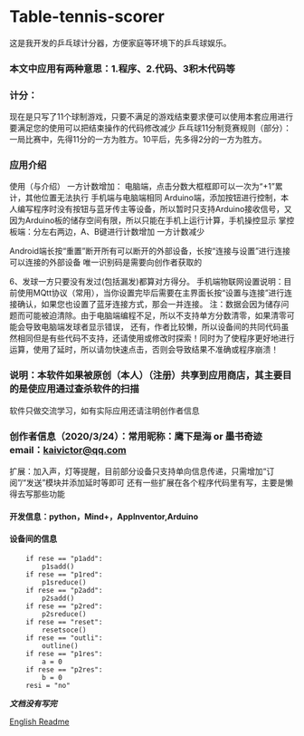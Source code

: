 # Table-tennis-scorer
这是我开发的乒乓球计分器，方便家庭等环境下的乒乓球娱乐。

### 本文中应用有两种意思：1.程序、2.代码、3积木代码等

### 计分：
现在是只写了11个球制游戏，只要不满足的游戏结束要求便可以使用本套应用进行
要满足您的使用可以把结束操作的代码修改减少
乒乓球11分制竞赛规则（部分）：
一局比赛中，先得11分的一方为胜方。10平后，先多得2分的一方为胜方。

### 应用介绍
使用（与介绍）
一方计数增加：
电脑端，点击分数大框框即可以一次为“+1”累计，其他位置无法执行
手机端与电脑端相同
Arduino端，添加按钮进行控制，本人编写程序时没有按钮与蓝牙传主等设备，所以暂时只支持Arduino接收信号，又因为Arduino板的储存空间有限，所以只能在手机上运行计算，手机操控显示
掌控板端：分左右两边，A、B键进行计数增加
一方计数减少

Android端长按“重置”断开所有可以断开的外部设备，长按“连接与设置”进行连接可以连接的外部设备
唯一识别码是需要向创作者获取的

6、发球一方只要没有发过(包括漏发)都算对方得分。
手机端物联网设置说明：目前使用MQtt协议（常用），当你设置完毕后需要在主界面长按“设置与连接”进行连接确认，如果您也设置了蓝牙连接方式，那会一并连接。
注：数据会因为储存问题而可能被迫清除。由于电脑端编程不足，所以不支持单方分数清零，如果清零可能会导致电脑端发球者显示错误，
还有，作者比较懒，所以设备间的共同代码虽然相同但是有些代码不支持，还请使用或修改时探索！同时为了使程序更好地进行运算，使用了延时，所以请勿快速点击，否则会导致结果不准确或程序崩溃！

### 说明：本软件如果被原创（本人）（注册）共享到应用商店，其主要目的是使应用通过查杀软件的扫描
软件只做交流学习，如有实际应用还请注明创作者信息

### 创作者信息（2020/3/24）：常用昵称：鹰下是海 or 墨书奇迹 email：kaivictor@qq.com
扩展：加入声，灯等提醒，目前部分设备只支持单向信息传递，只需增加“订阅”/“发送”模块并添加延时等即可
还有一些扩展在各个程序代码里有写，主要是懒得去写那些功能

#### 开发信息：python，Mind+，AppInventor,Arduino

#### 设备间的信息
        if rese == "p1add":
            p1sadd()
        if rese == "p1red":
            p1sreduce()
        if rese == "p2add":
            p2sadd()
        if rese == "p2red":
            p2sreduce()
        if rese == "reset":
            resetsoce()
        if rese == "outli":
            outline()
        if rese == "p1res":
            a = 0
        if rese == "p2res":
            b = 0
        resi = "no"

 ___文档没有写完___

[English Readme](https://github.com/kaivictor/Table-tennis-scorer/readme_En.md)
